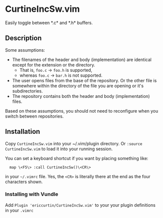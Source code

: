 # CurtineIncSw.vim
Easily toggle between \*.c\* and \*.h\* buffers.

## Description
Some assumptions: 

* The filenames of the header and body (implementation) are identical
except for the extension or the directory.
  - That is, `foo.c` -> `foo.h` is supported, 
  - whereas  `foo.c` -> `bar.h` is not supported.
* The user opens files from the base of the repository. Or the other file is
  somewhere within the directory of the file you are opening or it's
  subdirectories.
* The repository contains both the header and body (implementation) files.

Based on these assumptions, you should not need to reconfigure when you switch 
between repositories.

## Installation
Copy `CurtineIncSw.vim` into your ~/.vim/plugin directory.
Or `:source CurtineIncSw.vim` to load it into your running session.

You can set a keyboard shortcut if you want by placing something like: 
```
  map \<F5\> :call CurtineIncSw()\<CR\>
```
in your `~/.vimrc` file.  Yes, the `<CR>` is literally there at the end
as the four characters shown.

### Installing with Vundle
Add `Plugin 'ericcurtin/CurtineIncSw.vim'` to your your plugin definitions
in your `.vimrc`

